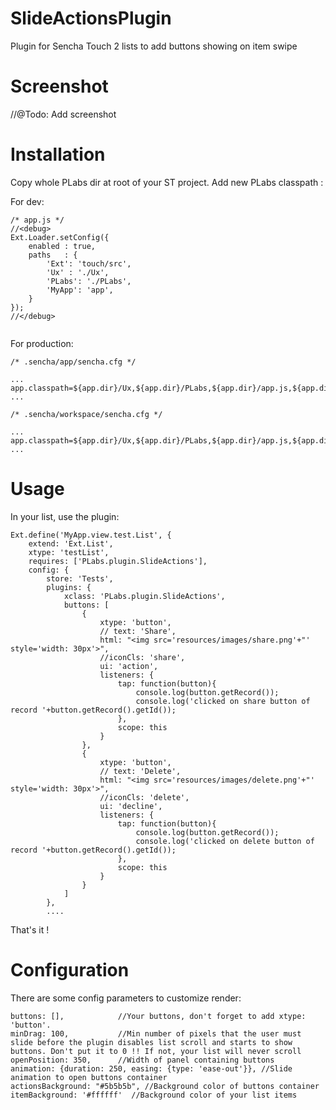 SlideActionsPlugin
==================

Plugin for Sencha Touch 2 lists to add buttons showing on item swipe

Screenshot
==========

//@Todo: Add screenshot

Installation
============

Copy whole PLabs dir at root of your ST project. Add new PLabs classpath :

For dev:

```
/* app.js */
//<debug>
Ext.Loader.setConfig({
    enabled : true,
    paths   : {
        'Ext': 'touch/src',
        'Ux' : './Ux',
        'PLabs': './PLabs',
        'MyApp': 'app',
    }
});
//</debug>


```

For production:

```
/* .sencha/app/sencha.cfg */

...
app.classpath=${app.dir}/Ux,${app.dir}/PLabs,${app.dir}/app.js,${app.dir}/app
...

/* .sencha/workspace/sencha.cfg */

...
app.classpath=${app.dir}/Ux,${app.dir}/PLabs,${app.dir}/app.js,${app.dir}/app
...

```

Usage
=====

In your list, use the plugin:

```
Ext.define('MyApp.view.test.List', {
    extend: 'Ext.List',
    xtype: 'testList',
    requires: ['PLabs.plugin.SlideActions'],
    config: {
        store: 'Tests',
        plugins: {
            xclass: 'PLabs.plugin.SlideActions',
            buttons: [
                {
                    xtype: 'button',
                    // text: 'Share',
                    html: "<img src='resources/images/share.png'+"' style='width: 30px'>",
                    //iconCls: 'share',
                    ui: 'action',
                    listeners: {
                        tap: function(button){
                            console.log(button.getRecord());
                            console.log('clicked on share button of record '+button.getRecord().getId());
                        },
                        scope: this
                    }
                },
                {
                    xtype: 'button',
                    // text: 'Delete',
                    html: "<img src='resources/images/delete.png'+"' style='width: 30px'>",
                    //iconCls: 'delete',
                    ui: 'decline',
                    listeners: {
                        tap: function(button){
                            console.log(button.getRecord());
                            console.log('clicked on delete button of record '+button.getRecord().getId());
                        },
                        scope: this
                    }
                }
            ]
        },
        ....
```

That's it !

Configuration
=============

There are some config parameters to customize render:

```
buttons: [],            //Your buttons, don't forget to add xtype: 'button'.
minDrag: 100,           //Min number of pixels that the user must slide before the plugin disables list scroll and starts to show buttons. Don't put it to 0 !! If not, your list will never scroll
openPosition: 350,      //Width of panel containing buttons
animation: {duration: 250, easing: {type: 'ease-out'}}, //Slide animation to open buttons container
actionsBackground: "#5b5b5b", //Background color of buttons container
itemBackground: '#ffffff'  //Background color of your list items
```
